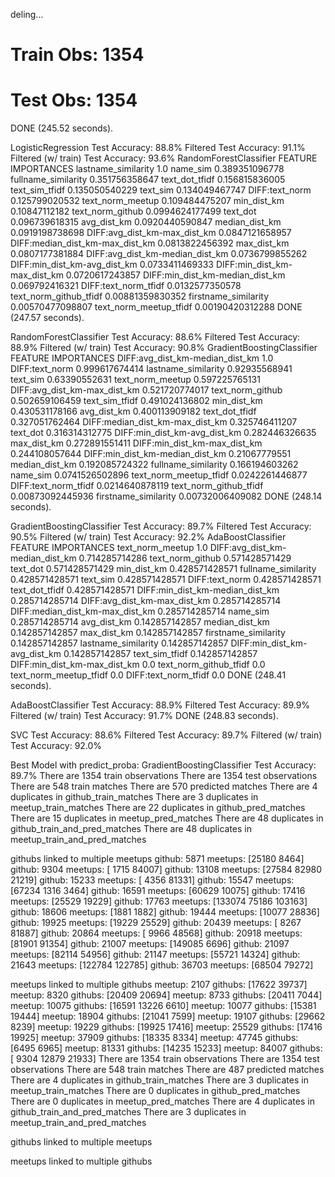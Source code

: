 
deling...
# Train Obs: 1354
# Test Obs:  1354
DONE (245.52 seconds).

LogisticRegression
 Test Accuracy: 88.8%
  Filtered Test Accuracy: 91.1%
  Filtered (w/ train) Test Accuracy: 93.6%
RandomForestClassifier
FEATURE IMPORTANCES
lastname_similarity            1.0
name_sim                       0.389351096778
fullname_similarity            0.351756358647
text_dot_tfidf                 0.156815836005
text_sim_tfidf                 0.135050540229
text_sim                       0.134049467747
DIFF:text_norm                 0.125799020532
text_norm_meetup               0.109484475207
min_dist_km                    0.10847112182
text_norm_github               0.0994624177499
text_dot                       0.096739618315
avg_dist_km                    0.0920440590847
median_dist_km                 0.0919198738698
DIFF:avg_dist_km-max_dist_km   0.0847121658957
DIFF:median_dist_km-max_dist_km 0.0813822456392
max_dist_km                    0.0807177381884
DIFF:avg_dist_km-median_dist_km 0.0736799855262
DIFF:min_dist_km-avg_dist_km   0.0733411469333
DIFF:min_dist_km-max_dist_km   0.0720617243857
DIFF:min_dist_km-median_dist_km 0.069792416321
DIFF:text_norm_tfidf           0.0132577350578
text_norm_github_tfidf         0.00881359830352
firstname_similarity           0.00570477098807
text_norm_meetup_tfidf         0.00190420312288
DONE (247.57 seconds).

RandomForestClassifier
 Test Accuracy: 88.6%
  Filtered Test Accuracy: 88.9%
  Filtered (w/ train) Test Accuracy: 90.8%
GradientBoostingClassifier
FEATURE IMPORTANCES
DIFF:avg_dist_km-median_dist_km 1.0
DIFF:text_norm                 0.999617674414
lastname_similarity            0.92935568941
text_sim                       0.63390552631
text_norm_meetup               0.597225765131
DIFF:avg_dist_km-max_dist_km   0.521720774017
text_norm_github               0.502659106459
text_sim_tfidf                 0.491024136802
min_dist_km                    0.430531178166
avg_dist_km                    0.400113909182
text_dot_tfidf                 0.327051762464
DIFF:median_dist_km-max_dist_km 0.325746411207
text_dot                       0.316314312775
DIFF:min_dist_km-avg_dist_km   0.282446326635
max_dist_km                    0.272891551411
DIFF:min_dist_km-max_dist_km   0.244108057644
DIFF:min_dist_km-median_dist_km 0.21067779551
median_dist_km                 0.192085724322
fullname_similarity            0.166194603262
name_sim                       0.0741526502896
text_norm_meetup_tfidf         0.0242261446877
DIFF:text_norm_tfidf           0.0214640878119
text_norm_github_tfidf         0.00873092445936
firstname_similarity           0.00732006409082
DONE (248.14 seconds).

GradientBoostingClassifier
 Test Accuracy: 89.7%
  Filtered Test Accuracy: 90.5%
  Filtered (w/ train) Test Accuracy: 92.2%
AdaBoostClassifier
FEATURE IMPORTANCES
text_norm_meetup               1.0
DIFF:avg_dist_km-median_dist_km 0.714285714286
text_norm_github               0.571428571429
text_dot                       0.571428571429
min_dist_km                    0.428571428571
fullname_similarity            0.428571428571
text_sim                       0.428571428571
DIFF:text_norm                 0.428571428571
text_dot_tfidf                 0.428571428571
DIFF:min_dist_km-median_dist_km 0.285714285714
DIFF:avg_dist_km-max_dist_km   0.285714285714
DIFF:median_dist_km-max_dist_km 0.285714285714
name_sim                       0.285714285714
avg_dist_km                    0.142857142857
median_dist_km                 0.142857142857
max_dist_km                    0.142857142857
firstname_similarity           0.142857142857
lastname_similarity            0.142857142857
DIFF:min_dist_km-avg_dist_km   0.142857142857
text_sim_tfidf                 0.142857142857
DIFF:min_dist_km-max_dist_km   0.0
text_norm_github_tfidf         0.0
text_norm_meetup_tfidf         0.0
DIFF:text_norm_tfidf           0.0
DONE (248.41 seconds).

AdaBoostClassifier
 Test Accuracy: 88.9%
  Filtered Test Accuracy: 89.9%
  Filtered (w/ train) Test Accuracy: 91.7%
DONE (248.83 seconds).

SVC
 Test Accuracy: 88.6%
  Filtered Test Accuracy: 89.7%
  Filtered (w/ train) Test Accuracy: 92.0%


Best Model with predict_proba: GradientBoostingClassifier
Test Accuracy: 89.7%
There are 1354 train observations
There are 1354 test observations
There are 548 train matches
There are 570 predicted matches
There are 4 duplicates in github_train_matches
There are 3 duplicates in meetup_train_matches
There are 22 duplicates in github_pred_matches
There are 15 duplicates in meetup_pred_matches
There are 48 duplicates in github_train_and_pred_matches
There are 48 duplicates in meetup_train_and_pred_matches

githubs linked to multiple meetups
github: 5871
meetups: [25180  8464]
github: 9304
meetups: [ 1715 84007]
github: 13108
meetups: [27584 82980 21219]
github: 15233
meetups: [ 4356 81331]
github: 15547
meetups: [67234  1316  3464]
github: 16591
meetups: [60629 10075]
github: 17416
meetups: [25529 19229]
github: 17763
meetups: [133074  75186 103163]
github: 18606
meetups: [1881 1882]
github: 19444
meetups: [10077 28836]
github: 19925
meetups: [19229 25529]
github: 20439
meetups: [ 8267 81887]
github: 20864
meetups: [ 9966 48568]
github: 20918
meetups: [81901 91354]
github: 21007
meetups: [149085   6696]
github: 21097
meetups: [82114 54956]
github: 21147
meetups: [55721 14324]
github: 21643
meetups: [122784 122785]
github: 36703
meetups: [68504 79272]

meetups linked to multiple githubs
meetup: 2107
githubs: [17622 39737]
meetup: 8320
githubs: [20409 20694]
meetup: 8733
githubs: [20411  7044]
meetup: 10075
githubs: [16591 13226  6610]
meetup: 10077
githubs: [15381 19444]
meetup: 18904
githubs: [21041  7599]
meetup: 19107
githubs: [29662  8239]
meetup: 19229
githubs: [19925 17416]
meetup: 25529
githubs: [17416 19925]
meetup: 37909
githubs: [18335  8334]
meetup: 47745
githubs: [6495 6965]
meetup: 81331
githubs: [14235 15233]
meetup: 84007
githubs: [ 9304 12879 21933]
There are 1354 train observations
There are 1354 test observations
There are 548 train matches
There are 487 predicted matches
There are 4 duplicates in github_train_matches
There are 3 duplicates in meetup_train_matches
There are 0 duplicates in github_pred_matches
There are 0 duplicates in meetup_pred_matches
There are 4 duplicates in github_train_and_pred_matches
There are 3 duplicates in meetup_train_and_pred_matches

githubs linked to multiple meetups

meetups linked to multiple githubs
